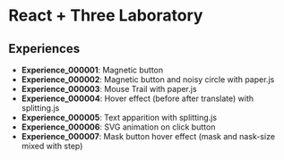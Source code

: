 # React + Three Laboratory

## Experiences

* **Experience_000001**: Magnetic button
* **Experience_000002**: Magnetic button and noisy circle with paper.js
* **Experience_000003**: Mouse Trail with paper.js
* **Experience_000004**: Hover effect (before after translate) with splitting.js
* **Experience_000005**: Text apparition with splitting.js
* **Experience_000006**: SVG animation on click button
* **Experience_000007**: Mask button hover effect (mask and nask-size mixed with step)
